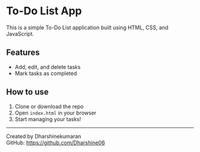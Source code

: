 # To-Do List App

This is a simple To-Do List application built using HTML, CSS, and JavaScript.

## Features
- Add, edit, and delete tasks
- Mark tasks as completed

## How to use
1. Clone or download the repo
2. Open `index.html` in your browser
3. Start managing your tasks!

---

Created by Dharshinekumaran  
GitHub: https://github.com/Dharshine06
